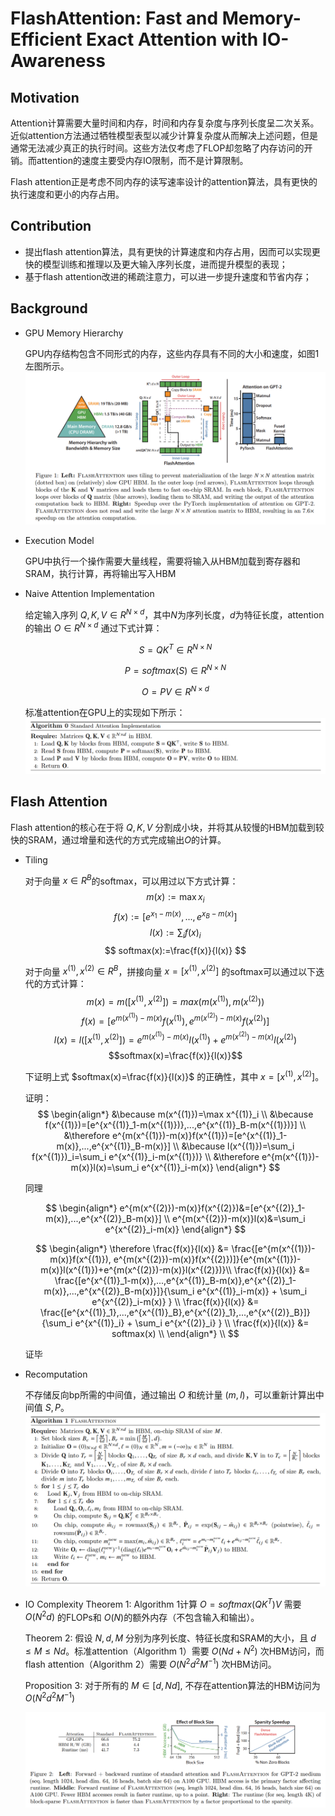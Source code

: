 # FlashAttention: Fast and Memory-Efficient Exact Attention with IO-Awareness

## Motivation
Attention计算需要大量时间和内存，时间和内存复杂度与序列长度呈二次关系。近似attention方法通过牺牲模型表型以减少计算复杂度从而解决上述问题，但是通常无法减少真正的执行时间。这些方法仅考虑了FLOP却忽略了内存访问的开销。而attention的速度主要受内存IO限制，而不是计算限制。

Flash attention正是考虑不同内存的读写速率设计的attention算法，具有更快的执行速度和更小的内存占用。

## Contribution
* 提出flash attention算法，具有更快的计算速度和内存占用，因而可以实现更快的模型训练和推理以及更大输入序列长度，进而提升模型的表现；
* 基于flash attention改进的稀疏注意力，可以进一步提升速度和节省内存；

## Background
* GPU Memory Hierarchy

    GPU内存结构包含不同形式的内存，这些内存具有不同的大小和速度，如图1左图所示。
    ![fig1](./assets/flashattention_fig1.png)

* Execution Model

    GPU中执行一个操作需要大量线程，需要将输入从HBM加载到寄存器和SRAM，执行计算，再将输出写入HBM

* Naive Attention Implementation

    给定输入序列 $Q,K,V\in R^{N\times d}$，其中$N$为序列长度，$d$为特征长度，attention的输出 $O\in R^{N \times d}$ 通过下式计算：
    
    $$S=QK^T\in R^{N\times N}$$
    
    $$P=softmax(S)\in R^{N\times N}$$
    
    $$O=PV\in R^{N\times d}$$

    标准attention在GPU上的实现如下所示：
    ![alg0](./assets/flashattention_alg0.png)

## Flash Attention

Flash attention的核心在于将 $Q,K,V$ 分割成小块，并将其从较慢的HBM加载到较快的SRAM，通过增量和迭代的方式完成输出$O$的计算。

* Tiling

    对于向量 $x\in R^B$的softmax，可以用过以下方式计算：
    $$ m(x):=\max x_i$$ 
    $$ f(x):=[e^{x_1-m(x)}, ... , e^{x_B-m(x)}] $$
    $$ l(x):=\sum_i f(x)_i $$
    $$ softmax(x):=\frac{f(x)}{l(x)} $$

    对于向量 $x^{(1)},x^{(2)} \in R^B$，拼接向量 $x=[x^{(1)}, x^{(2)}]$ 的softmax可以通过以下迭代的方式计算：
    $$ m(x)=m([x^{(1)}, x^{(2)}])=max(m(x^{(1)}), m(x^{(2)}))$$
    $$ f(x)=[e^{m(x^{(1)})-m(x)}f(x^{(1)}), e^{m(x^{(2)})-m(x)}f(x^{(2)})]$$
    $$l(x)=l([x^{(1)}, x^{(2)}])=e^{m(x^{(1)})-m(x)}l(x^{(1)})+e^{m(x^{(2)})-m(x)}l(x^{(2)})$$
    $$softmax(x)=\frac{f(x)}{l(x)}$$

    下证明上式 $softmax(x)=\frac{f(x)}{l(x)}$ 的正确性，其中 $x=[x^{(1)}, x^{(2)}]$。
    
    证明：
    $$
    \begin{align*}
    &\because m(x^{(1)})=\max x^{(1)}_i \\
    &\because f(x^{(1)})=[e^{x^{(1)}_1-m(x^{(1)})},...,e^{x^{(1)}_B-m(x^{(1)})}] \\
    &\therefore e^{m(x^{(1)})-m(x)}f(x^{(1)})=[e^{x^{(1)}_1-m(x)},...,e^{x^{(1)}_B-m(x)}] \\
    &\because l(x^{(1)})=\sum_i f(x^{(1)})_i=\sum_i e^{x^{(1)}_i-m(x^{(1)})} \\
    &\therefore e^{m(x^{(1)})-m(x)}l(x)=\sum_i e^{x^{(1)}_i-m(x)} 
    \end{align*}
    $$

    同理

    $$
    \begin{align*}
    e^{m(x^{(2)})-m(x)}f(x^{(2)})&=[e^{x^{(2)}_1-m(x)},...,e^{x^{(2)}_B-m(x)}] \\
    e^{m(x^{(2)})-m(x)}l(x)&=\sum_i e^{x^{(2)}_i-m(x)} 
    \end{align*}
    $$

    $$
    \begin{align*}
    \therefore \frac{f(x)}{l(x)} &= \frac{[e^{m(x^{(1)})-m(x)}f(x^{(1)}), e^{m(x^{(2)})-m(x)}f(x^{(2)})]}{e^{m(x^{(1)})-m(x)}l(x^{(1)})+e^{m(x^{(2)})-m(x)}l(x^{(2)})}\\
    \frac{f(x)}{l(x)} &= \frac{[e^{x^{(1)}_1-m(x)},...,e^{x^{(1)}_B-m(x)},e^{x^{(2)}_1-m(x)},...,e^{x^{(2)}_B-m(x)}]}{\sum_i e^{x^{(1)}_i-m(x)} + \sum_i e^{x^{(2)}_i-m(x)} } \\
    \frac{f(x)}{l(x)} &= \frac{[e^{x^{(1)}_1},...,e^{x^{(1)}_B},e^{x^{(2)}_1},...,e^{x^{(2)}_B}]}{\sum_i e^{x^{(1)}_i} + \sum_i e^{x^{(2)}_i} } \\
    \frac{f(x)}{l(x)} &= softmax(x) \\
    \end{align*} \\
    $$

    证毕

* Recomputation
    
    不存储反向bp所需的中间值，通过输出 $O$ 和统计量 $(m, l)$，可以重新计算出中间值 $S,P$。
    ![alg1](./assets/flashattention_alg1.png)

* IO Complexity
    Theorem 1: Algorithm 1计算 $O=softmax(QK^T)V$ 需要 $O(N^2d)$ 的FLOPs和 $O(N)$的额外内存（不包含输入和输出）。

    Theorem 2: 假设 $N,d,M$ 分别为序列长度、特征长度和SRAM的大小，且 $d\le M\le Nd$。标准attention（Algorithm 1）需要 $O(Nd+N^2)$ 次HBM访问，而flash attention（Algorithm 2）需要 $O(N^2d^2M^{-1})$ 次HBM访问。

    Proposition 3: 对于所有的 $M \in [d, Nd]$, 不存在attention算法的HBM访问为 $O(N^2d^2M^{-1})$

    ![fig2](./assets/flashattention_fig2.png)